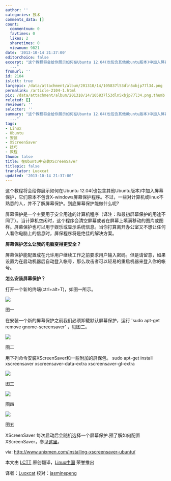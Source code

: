 ```yaml
---
author: ''
categories: 技术
comments_data: []
count:
  commentnum: 0
  favtimes: 0
  likes: 2
  sharetimes: 0
  viewnum: 9821
date: '2013-10-14 21:37:00'
editorchoice: false
excerpt: "这个教程将会给你展示如何在Ubuntu 12.04(也包含其他Ubuntu版本)中加入屏幕保护，它们原本不包含X-windows屏幕保护程序。不过，一些对计算机或linux不熟悉的人，并不了解屏幕保护。到底屏幕保护能做什么呢?\r\n屏幕保护
  ..."
fromurl: ''
id: 2104
islctt: true
largepic: /data/attachment/album/201310/14/105837l53dln5xbjp77l34.png
permalink: /article-2104-1.html
pic: /data/attachment/album/201310/14/105837l53dln5xbjp77l34.png.thumb.jpg
related: []
reviewer: ''
selector: ''
summary: "这个教程将会给你展示如何在Ubuntu 12.04(也包含其他Ubuntu版本)中加入屏幕保护，它们原本不包含X-windows屏幕保护程序。不过，一些对计算机或linux不熟悉的人，并不了解屏幕保护。到底屏幕保护能做什么呢?\r\n屏幕保护
  ..."
tags:
- Linux
- Ubuntu
- 安装
- XScreenSaver
- 技巧
- 教程
thumb: false
title: 在Ubuntu中安装XScreenSaver
titlepic: false
translator: Luoxcat
updated: '2013-10-14 21:37:00'
---
```


这个教程将会给你展示如何在Ubuntu 12.04(也包含其他Ubuntu版本)中加入屏幕保护，它们原本不包含X-windows屏幕保护程序。不过，一些对计算机或linux不熟悉的人，并不了解屏幕保护。到底屏幕保护能做什么呢?


屏幕保护是一个主要用于安全用途的计算机程序（译注：和最初屏幕保护的用途不同了）。当计算机空闲时，这个程序会清空屏幕或者在屏幕上填满移动的图片或图样。屏幕保护也可以用于娱乐或显示系统信息。当你打算离开办公室又不想让任何人看你电脑上的信息时，屏保程序将是绝佳的解决方案。


**屏幕保护怎么让我的电脑变得更安全？**


屏幕保护能配置成在允许用户继续工作之前要求用户输入密码。但是请留意，如果设置为在启动机器后自动登入帐号，那么攻击者可以轻易的重启机器来登入你的帐号。


**怎么安装屏幕保护？**


打开一个新的终端(ctrl+alt+T)，如图一所示。


![](/data/attachment/album/201310/14/105837l53dln5xbjp77l34.png) 


图一


在安装一个新的屏幕保护之前我们必须卸载默认屏幕保护，运行 'sudo apt-get remove gnome-screensaver' ，见图二。


![](/data/attachment/album/201310/14/105839z8cv2ooi6kkz4o77.png)


图二


用下列命令安装XScreenSaver和一些附加的屏保包。 sudo apt-get install xscreensaver xscreensaver-data-extra xscreensaver-gl-extra


![](/data/attachment/album/201310/14/1058425vnjatlttc2c7a45.png)


图三


![](/data/attachment/album/201310/14/105845xyuylj2vr345yiim.png)


图四


![](/data/attachment/album/201310/14/105847o969gxppxhp99ceo.png)


图五


XScreenSaver 每次启动后会随机选择一个屏幕保护.预了解如何配置XScreenSaver，参见[这里](http://www.jwz.org/xscreensaver/faq.html)。


 


via: <http://www.unixmen.com/installing-xscreensaver-ubuntu/>


本文由 [LCTT](https://github.com/LCTT/TranslateProject) 原创翻译，[Linux中国](http://linux.cn/) 荣誉推出


译者：[Luoxcat](https://github.com/Luoxcat) 校对：[jasminepeng](https://github.com/jasminepeng)